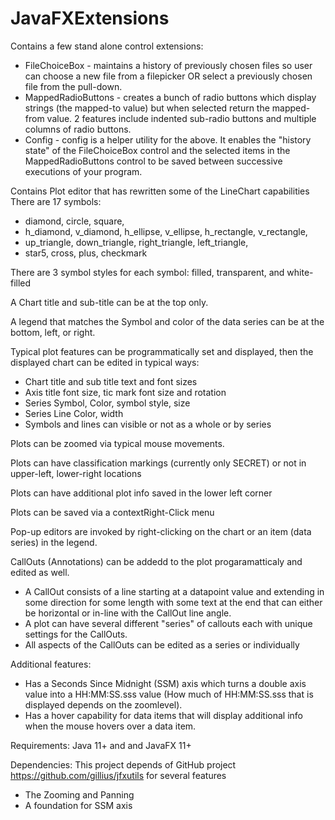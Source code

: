 # JavaFXExtensions

Contains a few stand alone control extensions:<br>
  - FileChoiceBox - maintains a history of previously chosen files so user can choose a new file from a filepicker OR select a previously chosen file from the pull-down.
  - MappedRadioButtons - creates a bunch of radio buttons which display strings (the mapped-to value) but when selected return the mapped-from value.  2 features include indented sub-radio buttons and multiple columns of radio buttons.   
  - Config - config is a helper utility for the above.  It enables the "history state" of the FileChoiceBox control and the selected items in the MappedRadioButtons control to be saved between successive executions of your program.

Contains Plot editor that has rewritten some of the LineChart capabilities
There are 17 symbols:<br> 
  - diamond, circle, square, 
  - h_diamond, v_diamond, h_ellipse, v_ellipse, h_rectangle, v_rectangle,
  - up_triangle, down_triangle, right_triangle, left_triangle,
  - star5, cross, plus, checkmark
  
There are 3 symbol styles for each symbol:
  filled, transparent, and white-filled
  
  A Chart title and sub-title can be at the top only.
  
  A legend that matches the Symbol and color of the data series can be at the bottom, left, or right.
  
 Typical plot features can be programmatically set and displayed, then the displayed chart can be edited in typical ways:
  - Chart title and sub title text and font sizes
  - Axis title font size, tic mark font size and rotation
  - Series Symbol, Color, symbol style, size
  - Series Line Color, width
  - Symbols and lines can visible or not as a whole or by series

Plots can be zoomed via typical mouse movements.

Plots can have classification markings (currently only SECRET) or not in upper-left, lower-right locations

Plots can have additional plot info saved in the lower left corner

Plots can be saved via a contextRight-Click menu

Pop-up editors are invoked by right-clicking on the chart or an item (data series) in the legend.

CallOuts (Annotations) can be addedd to the plot progaramatticaly and edited as well.
  - A CallOut consists of a line starting at a datapoint value and extending in some direction for some length with some text at the end that can either be horizontal or in-line with the CallOut line angle.
  - A plot can have several different "series" of callouts each with unique settings for the CallOuts.
  - All aspects of the CallOuts can be edited as a series or individually 
  
Additional features:
- Has a Seconds Since Midnight (SSM) axis which turns a double axis value into a HH:MM:SS.sss value (How much of HH:MM:SS.sss that is displayed depends on the zoomlevel).
- Has a hover capability for data items that will display additional info when the mouse hovers over a data item.

Requirements:  Java 11+ and and JavaFX 11+

Dependencies:  This project depends of GitHub project https://github.com/gillius/jfxutils for several features
  - The Zooming and Panning
  - A foundation for SSM axis



